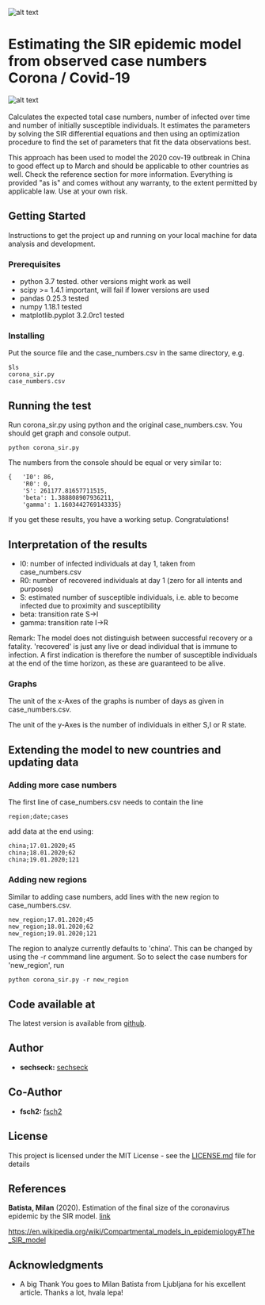 ![alt text](https://github.com/sechseck/epidemics/blob/master/SIR_Figure_1.png "SIR graphs")

# Estimating the SIR epidemic model from observed case numbers Corona / Covid-19
![alt text](https://github.com/sechseck/epidemics/blob/master/PvsO_Figure_2.png "goodness of fit")
<br/><br/>
Calculates the expected total case numbers, number of infected over time and number of initially susceptible individuals. It estimates the parameters by solving the SIR differential equations and then using an optimization procedure to find the set of parameters that fit the data observations best.

This approach has been used to model the 2020 cov-19 outbreak in China to good effect up to March and should be applicable to other countries as well. Check the reference section for more information. Everything is provided "as is" and comes without any warranty, to the extent permitted by applicable law. Use at your own risk.


## Getting Started
Instructions to get the project up and running on your local machine for data analysis and development.

### Prerequisites
* python 3.7 tested. other versions might work as well
* scipy >= 1.4.1 important, will fail if lower versions are used
* pandas 0.25.3 tested
* numpy 1.18.1 tested
* matplotlib.pyplot  3.2.0rc1 tested


### Installing

Put the source file and the case_numbers.csv in the same directory, e.g.
```
$ls
corona_sir.py
case_numbers.csv
```

## Running the test

Run corona_sir.py using python and the original case_numbers.csv.
You should get graph and console output.

```
python corona_sir.py
```
The numbers from the console should be equal or very similar to:
```
{   'I0': 86,
    'R0': 0,
    'S': 261177.81657711515,
    'beta': 1.388808907936211,
    'gamma': 1.1603442769143335}
```
If you get these results, you have a working setup. Congratulations!

## Interpretation of the results
* I0: number of infected individuals at day 1, taken from case_numbers.csv
* R0: number of recovered individuals at day 1 (zero for all intents and purposes)
* S: estimated number of susceptible individuals, i.e. able to become infected due to proximity and susceptibility
* beta: transition rate S->I
* gamma: transition rate I->R

Remark: The model does not distinguish between successful recovery or a fatality. 'recovered' is just any live or dead individual that is immune to infection. A first indication is therefore the number of susceptible individuals at the end of the time horizon, as these are guaranteed to be alive.

### Graphs
The unit of the x-Axes of the graphs is number of days as given in case_numbers.csv.

The unit of the y-Axes is the number of individuals in either S,I or R state.


## Extending the model to new countries and updating data

### Adding more case numbers

The first line of case_numbers.csv needs to contain the line
```
region;date;cases
```
add data at the end using:
```
china;17.01.2020;45
china;18.01.2020;62
china;19.01.2020;121
```

### Adding new regions
Similar to adding case numbers, add lines with the new region to case_numbers.csv.
```
new_region;17.01.2020;45
new_region;18.01.2020;62
new_region;19.01.2020;121
```
The region to analyze currently defaults to 'china'. This can be changed by using the -r commmand line argument. So to select the case numbers for 'new_region', run
```
python corona_sir.py -r new_region
```

## Code available at

The latest version is available from [github](https://github.com/sechseck/epidemics).

## Author

- **sechseck:** [sechseck](https://github.com/sechseck)

## Co-Author

- **fsch2:** [fsch2](https://github.com/fsch2)

## License

This project is licensed under the MIT License - see the [LICENSE.md](https://github.com/sechseck/epidemics/blob/master/license.md) file for details

## References

**Batista, Milan** (2020). Estimation of the final size of the coronavirus epidemic by the SIR model. [link](https://www.researchgate.net/publication/339311383_Estimation_of_the_final_size_of_the_coronavirus_epidemic_by_the_SIR_model)

https://en.wikipedia.org/wiki/Compartmental_models_in_epidemiology#The_SIR_model

## Acknowledgments

* A big Thank You goes to Milan Batista from Ljubljana for his excellent article. Thanks a lot, hvala lepa!
